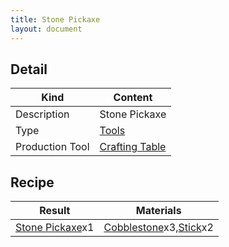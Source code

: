 ```yaml
---
title: Stone Pickaxe
layout: document
---
```

## Detail

|Kind|Content|
|---|---|
|Description|Stone Pickaxe|
|Type|[Tools](Tools)|
|Production Tool|[Crafting Table](Crafting_Table)|

## Recipe

|Result|Materials|
|---|---|
|[Stone Pickaxe](Stone_Pickaxe)x1|[Cobblestone](Cobblestone)x3,[Stick](Stick)x2|
